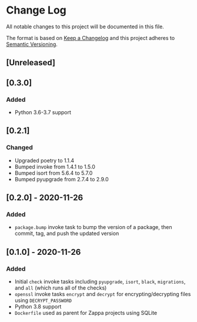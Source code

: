 # Change Log
All notable changes to this project will be documented in this file.

The format is based on [Keep a Changelog](http://keepachangelog.com/)
and this project adheres to [Semantic Versioning](http://semver.org/).

## [Unreleased]

## [0.3.0]

### Added
- Python 3.6-3.7 support

## [0.2.1]

### Changed
- Upgraded poetry to 1.1.4
- Bumped invoke from 1.4.1 to 1.5.0
- Bumped isort from 5.6.4 to 5.7.0
- Bumped pyupgrade from 2.7.4 to 2.9.0

## [0.2.0] - 2020-11-26

### Added
- `package.bump` invoke task to bump the version of a package, then commit, tag, and push the updated version

## [0.1.0] - 2020-11-26

### Added
- Initial `check` invoke tasks including `pyupgrade`, `isort`, `black`, `migrations`, and `all` (which runs all of the checks)
- `openssl` invoke tasks `encrypt` and `decrypt` for encrypting/decrypting files using `DECRYPT_PASSWORD`
- Python 3.8 support
- `Dockerfile` used as parent for Zappa projects using SQLite
